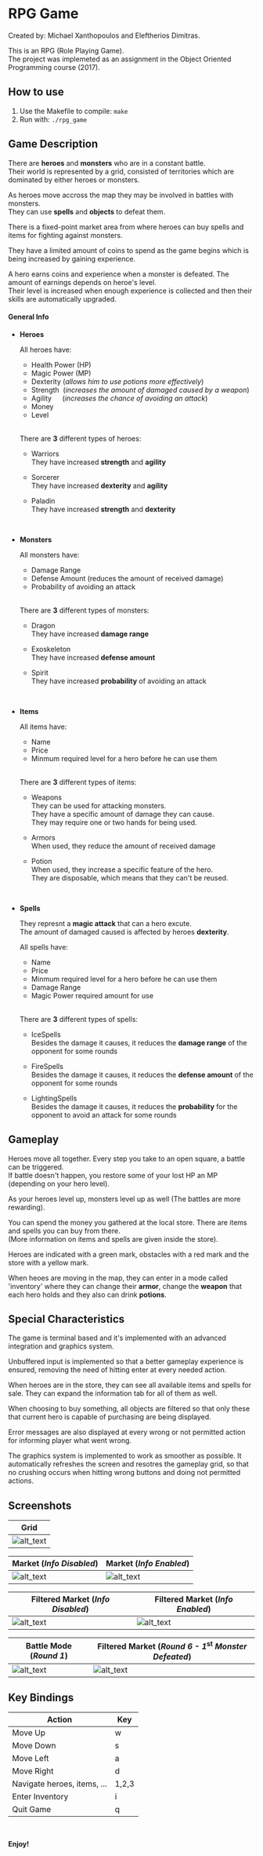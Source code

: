 # RPG Game

Created by: Michael Xanthopoulos and Eleftherios Dimitras.

This is an RPG (Role Playing Game). \
The project was implemeted as an assignment in the Object Oriented Programming course (2017).


## How to use

1. Use the Makefile to compile: `make`
2. Run with: `./rpg_game`

## Game Description

There are **heroes** and **monsters** who are in a constant battle. \
Their world is represented by a grid, consisted of territories which are dominated by either heroes or monsters. 

As heroes move accross the map they may be involved in battles with monsters. \
They can use **spells** and **objects** to defeat them. 

There is a fixed-point market area from where heroes can buy spells and items for fighting against monsters. 

They have a limited amount of coins to spend as the game begins which is being increased by gaining experience. 

A hero earns coins and experience when a monster is defeated. The amount of earnings depends on heroe's level. \
Their level is increased when enough experience is collected and then their skills are automatically upgraded.
<br>

#### General Info

- **Heroes**

  All heroes have:
    - Health Power (HP)
    - Magic Power  (MP)
    - Dexterity (_allows him to use potions more effectively_)
    - Strength &nbsp;(_increases the amount of damaged caused by a weapon_)
    - Agility &emsp;&nbsp;(_increases the chance of avoiding an attack_)
    - Money
    - Level
  <br>
  
  There are **3** different types of heroes:
  - Warriors \
    They have increased **strength** and **agility**
    
  - Sorcerer \
    They have increased **dexterity** and **agility**
    
  - Paladin \
    They have increased **strength** and **dexterity**
<br>
    
- **Monsters**

  All monsters have:
    - Damage Range
    - Defense Amount (reduces the amount of received damage)
    - Probability of avoiding an attack
    <br>
  
  There are **3** different types of monsters:
  - Dragon \
    They have increased **damage range**
    
  - Exoskeleton \
    They have increased **defense amount**
    
  - Spirit \
    They have increased **probability** of avoiding an attack
<br>
    
- **Items**

  All items have:
    - Name
    - Price
    - Minmum required level for a hero before he can use them
    <br>
  
  There are **3** different types of items:
  - Weapons \
    They can be used for attacking monsters. \
    They have a specific amount of damage they can cause. \
    They may require one or two hands for being used.
    
  - Armors \
    When used, they reduce the amount of received damage
    
  - Potion \
    When used, they increase a specific feature of the hero. \
    They are disposable, which means that they can't be reused.
<br>
    
- **Spells**

  They represnt a **magic attack** that can a hero excute. \
  The amount of damaged caused is affected by heroes **dexterity**.
  
  All spells have:
    - Name
    - Price
    - Minmum required level for a hero before he can use them
    - Damage Range
    - Magic Power required amount for use
    <br>
  
  There are **3** different types of spells:
  - IceSpells \
    Besides the damage it causes, it reduces the **damage range** of the opponent for some rounds
    
  - FireSpells \
    Besides the damage it causes, it reduces the **defense amount** of the opponent for some rounds
    
  - LightingSpells \
    Besides the damage it causes, it reduces the **probability** for the opponent to avoid an attack for some rounds

## Gameplay

Heroes move all together. Every step you take to an open square, a battle can be triggered. \
If battle doesn't happen, you restore some of your lost HP an MP (depending on your hero level).

As your heroes level up, monsters level up as well (The battles are more rewarding).

You can spend the money you gathered at the local store. There are items and spells you can buy from there. \
(More information on items and spells are given inside the store).

Heroes are indicated with a green mark, obstacles with a red mark and the store with a yellow mark.

When heoes are moving in the map, they can enter in a mode called 'inventory' where they can change their **armor**, change the **weapon** that each hero holds and they also can drink **potions**.
<br>

## Special Characteristics

The game is terminal based and it's implemented with an advanced integration and graphics system.

Unbuffered input is implemented so that a better gameplay experience is ensured, removing the need of hitting enter at every needed action.

When heroes are in the store, they can see all available items and spells for sale. They can expand the information tab for all of them as well.

When choosing to buy something, all objects are filtered so that only these that current hero is capable of purchasing are being displayed.

Error messages are also displayed at every wrong or not permitted action for informing player what went wrong.

The graphics system is implemented to work as smoother as possible. It automatically refreshes the screen and resotres the gameplay grid, so that no crushing occurs when hitting wrong buttons and doing not permitted actions.
<br>

## Screenshots

| Grid |
|------|
| ![alt_text](https://github.com/MichaelXanth/RPG_Game/blob/master/Screenshots/grid.png) |


| Market (_Info Disabled_) | Market (_Info Enabled_)  |
|--|--|
| ![alt_text](https://github.com/MichaelXanth/RPG_Game/blob/master/Screenshots/market_no_info.png) | ![alt_text](https://github.com/MichaelXanth/RPG_Game/blob/master/Screenshots/market_info.png) |


| Filtered Market (_Info Disabled_) | Filtered Market (_Info Enabled_)  |
|--|--|
| ![alt_text](https://github.com/MichaelXanth/RPG_Game/blob/master/Screenshots/market_filtered_no_info.png) | ![alt_text](https://github.com/MichaelXanth/RPG_Game/blob/master/Screenshots/market_filtered_info.png) |

| Battle Mode (_Round 1_) | Filtered Market (_Round 6 - 1_<sup><b>st</b></sup> _Monster Defeated_)  |
|--|--|
| ![alt_text](https://github.com/MichaelXanth/RPG_Game/blob/master/Screenshots/battle_mode_round1.png) | ![alt_text](https://github.com/MichaelXanth/RPG_Game/blob/master/Screenshots/battle_mode_round6_defeated_monster.png) |

## Key Bindings

Action                      | Key
----------------------------|----
Move Up                     | w
Move Down                   | s
Move Left                   | a
Move Right                  | d
Navigate heroes, items, ... | 1,2,3
Enter Inventory             | i
Quit Game                   | q

<br> 

**Enjoy!**

